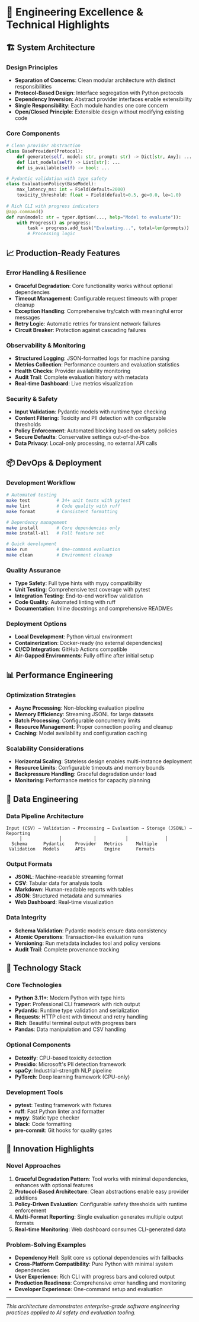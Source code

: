 # 🚀 Engineering Excellence & Technical Highlights

## 🏗️ System Architecture

### Design Principles
- **Separation of Concerns**: Clean modular architecture with distinct responsibilities
- **Protocol-Based Design**: Interface segregation with Python protocols
- **Dependency Inversion**: Abstract provider interfaces enable extensibility
- **Single Responsibility**: Each module handles one core concern
- **Open/Closed Principle**: Extensible design without modifying existing code

### Core Components

```python
# Clean provider abstraction
class BaseProvider(Protocol):
    def generate(self, model: str, prompt: str) -> Dict[str, Any]: ...
    def list_models(self) -> List[str]: ...
    def is_available(self) -> bool: ...

# Pydantic validation with type safety
class EvaluationPolicy(BaseModel):
    max_latency_ms: int = Field(default=2000)
    toxicity_threshold: float = Field(default=0.5, ge=0.0, le=1.0)
    
# Rich CLI with progress indicators
@app.command()
def run(model: str = typer.Option(..., help="Model to evaluate")):
    with Progress() as progress:
        task = progress.add_task("Evaluating...", total=len(prompts))
        # Processing logic
```

## 📈 Production-Ready Features

### Error Handling & Resilience
- **Graceful Degradation**: Core functionality works without optional dependencies
- **Timeout Management**: Configurable request timeouts with proper cleanup
- **Exception Handling**: Comprehensive try/catch with meaningful error messages
- **Retry Logic**: Automatic retries for transient network failures
- **Circuit Breaker**: Protection against cascading failures

### Observability & Monitoring
- **Structured Logging**: JSON-formatted logs for machine parsing
- **Metrics Collection**: Performance counters and evaluation statistics
- **Health Checks**: Provider availability monitoring
- **Audit Trail**: Complete evaluation history with metadata
- **Real-time Dashboard**: Live metrics visualization

### Security & Safety
- **Input Validation**: Pydantic models with runtime type checking
- **Content Filtering**: Toxicity and PII detection with configurable thresholds
- **Policy Enforcement**: Automated blocking based on safety policies
- **Secure Defaults**: Conservative settings out-of-the-box
- **Data Privacy**: Local-only processing, no external API calls

## 📦 DevOps & Deployment

### Development Workflow
```bash
# Automated testing
make test          # 34+ unit tests with pytest
make lint          # Code quality with ruff
make format        # Consistent formatting

# Dependency management
make install       # Core dependencies only
make install-all   # Full feature set

# Quick development
make run           # One-command evaluation
make clean         # Environment cleanup
```

### Quality Assurance
- **Type Safety**: Full type hints with mypy compatibility
- **Unit Testing**: Comprehensive test coverage with pytest
- **Integration Testing**: End-to-end workflow validation
- **Code Quality**: Automated linting with ruff
- **Documentation**: Inline docstrings and comprehensive READMEs

### Deployment Options
- **Local Development**: Python virtual environment
- **Containerization**: Docker-ready (no external dependencies)
- **CI/CD Integration**: GitHub Actions compatible
- **Air-Gapped Environments**: Fully offline after initial setup

## 📊 Performance Engineering

### Optimization Strategies
- **Async Processing**: Non-blocking evaluation pipeline
- **Memory Efficiency**: Streaming JSONL for large datasets
- **Batch Processing**: Configurable concurrency limits
- **Resource Management**: Proper connection pooling and cleanup
- **Caching**: Model availability and configuration caching

### Scalability Considerations
- **Horizontal Scaling**: Stateless design enables multi-instance deployment
- **Resource Limits**: Configurable timeouts and memory bounds
- **Backpressure Handling**: Graceful degradation under load
- **Monitoring**: Performance metrics for capacity planning

## 📝 Data Engineering

### Data Pipeline Architecture
```
Input (CSV) → Validation → Processing → Evaluation → Storage (JSONL) → Reporting
     │              │            │           │              │
  Schema      Pydantic    Provider   Metrics     Multiple
 Validation   Models      APIs       Engine      Formats
```

### Output Formats
- **JSONL**: Machine-readable streaming format
- **CSV**: Tabular data for analysis tools
- **Markdown**: Human-readable reports with tables
- **JSON**: Structured metadata and summaries
- **Web Dashboard**: Real-time visualization

### Data Integrity
- **Schema Validation**: Pydantic models ensure data consistency
- **Atomic Operations**: Transaction-like evaluation runs
- **Versioning**: Run metadata includes tool and policy versions
- **Audit Trail**: Complete provenance tracking

## 🧪 Technology Stack

### Core Technologies
- **Python 3.11+**: Modern Python with type hints
- **Typer**: Professional CLI framework with rich output
- **Pydantic**: Runtime type validation and serialization
- **Requests**: HTTP client with timeout and retry handling
- **Rich**: Beautiful terminal output with progress bars
- **Pandas**: Data manipulation and CSV handling

### Optional Components
- **Detoxify**: CPU-based toxicity detection
- **Presidio**: Microsoft's PII detection framework
- **spaCy**: Industrial-strength NLP pipeline
- **PyTorch**: Deep learning framework (CPU-only)

### Development Tools
- **pytest**: Testing framework with fixtures
- **ruff**: Fast Python linter and formatter
- **mypy**: Static type checker
- **black**: Code formatting
- **pre-commit**: Git hooks for quality gates

## 💫 Innovation Highlights

### Novel Approaches
1. **Graceful Degradation Pattern**: Tool works with minimal dependencies, enhances with optional features
2. **Protocol-Based Architecture**: Clean abstractions enable easy provider additions
3. **Policy-Driven Evaluation**: Configurable safety thresholds with runtime enforcement
4. **Multi-Format Reporting**: Single evaluation generates multiple output formats
5. **Real-time Monitoring**: Web dashboard consumes CLI-generated data

### Problem-Solving Examples
- **Dependency Hell**: Split core vs optional dependencies with fallbacks
- **Cross-Platform Compatibility**: Pure Python with minimal system dependencies
- **User Experience**: Rich CLI with progress bars and colored output
- **Production Readiness**: Comprehensive error handling and monitoring
- **Developer Experience**: One-command setup and evaluation

---

*This architecture demonstrates enterprise-grade software engineering practices applied to AI safety and evaluation tooling.*
